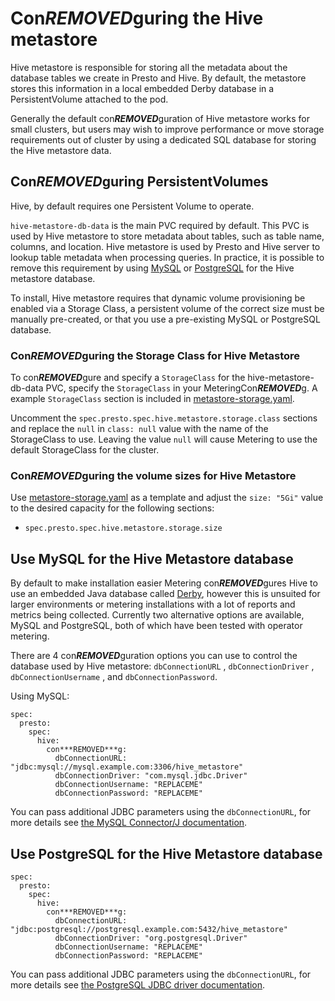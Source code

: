 # Con***REMOVED***guring the Hive metastore

Hive metastore is responsible for storing all the metadata about the database tables we create in Presto and Hive.
By default, the metastore stores this information in a local embedded Derby database in a PersistentVolume attached to the pod.

Generally the default con***REMOVED***guration of Hive metastore works for small clusters, but users may wish to improve performance or move storage requirements out of cluster by using a dedicated SQL database for storing the Hive metastore data.

## Con***REMOVED***guring PersistentVolumes

Hive, by default requires one Persistent Volume to operate.

`hive-metastore-db-data` is the main PVC required by default.
This PVC is used by Hive metastore to store metadata about tables, such as table name, columns, and location.
Hive metastore is used by Presto and Hive server to lookup table metadata when processing queries.
In practice, it is possible to remove this requirement by using [MySQL](#use-mysql-for-the-hive-metastore-database) or [PostgreSQL](#use-postgresql-for-the-hive-metastore-database) for the Hive metastore database.

To install, Hive metastore requires that dynamic volume provisioning be enabled via a Storage Class, a persistent volume of the correct size must be manually pre-created, or that you use a pre-existing MySQL or PostgreSQL database.

### Con***REMOVED***guring the Storage Class for Hive Metastore

To con***REMOVED***gure and specify a `StorageClass` for the hive-metastore-db-data PVC, specify the `StorageClass` in your MeteringCon***REMOVED***g.
A example `StorageClass` section is included in [metastore-storage.yaml][metastore-storage-con***REMOVED***g].

Uncomment the `spec.presto.spec.hive.metastore.storage.class` sections and replace the `null` in `class: null` value with the name of the StorageClass to use.
Leaving the value `null` will cause Metering to use the default StorageClass for the cluster.

### Con***REMOVED***guring the volume sizes for Hive Metastore

Use [metastore-storage.yaml][metastore-storage-con***REMOVED***g] as a template and adjust the `size: "5Gi"` value to the desired capacity for the following sections:

- `spec.presto.spec.hive.metastore.storage.size`

## Use MySQL for the Hive Metastore database

By default to make installation easier Metering con***REMOVED***gures Hive to use an embedded Java database called [Derby](https://db.apache.org/derby/#What+is+Apache+Derby%3F), however this is unsuited for larger environments or metering installations with a lot of reports and metrics being collected.
Currently two alternative options are available, MySQL and PostgreSQL, both of which have been tested with operator metering.

There are 4 con***REMOVED***guration options you can use to control the database used by Hive metastore: `dbConnectionURL` , `dbConnectionDriver` , `dbConnectionUsername` , and `dbConnectionPassword`.

Using MySQL:

```
spec:
  presto:
    spec:
      hive:
        con***REMOVED***g:
          dbConnectionURL: "jdbc:mysql://mysql.example.com:3306/hive_metastore"
          dbConnectionDriver: "com.mysql.jdbc.Driver"
          dbConnectionUsername: "REPLACEME"
          dbConnectionPassword: "REPLACEME"
```

You can pass additional JDBC parameters using the `dbConnectionURL`, for more details see [the MySQL Connector/J documentation](https://dev.mysql.com/doc/connector-j/5.1/en/connector-j-reference-con***REMOVED***guration-properties.html).

## Use PostgreSQL for the Hive Metastore database

```
spec:
  presto:
    spec:
      hive:
        con***REMOVED***g:
          dbConnectionURL: "jdbc:postgresql://postgresql.example.com:5432/hive_metastore"
          dbConnectionDriver: "org.postgresql.Driver"
          dbConnectionUsername: "REPLACEME"
          dbConnectionPassword: "REPLACEME"
```

You can pass additional JDBC parameters using the `dbConnectionURL`, for more details see [the PostgreSQL JDBC driver documentation](https://jdbc.postgresql.org/documentation/head/connect.html#connection-parameters).

[metastore-storage-con***REMOVED***g]: ../manifests/metering-con***REMOVED***g/metastore-storage.yaml
